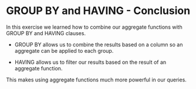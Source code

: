 # GROUP BY and HAVING - Conclusion

In this exercise we learned how to combine our aggregate functions with GROUP BY and HAVING clauses.

  * GROUP BY allows us to combine the results based on a column so an aggregate can be applied to each group.

  * HAVING allows us to filter our results based on the result of an aggregate function.

This makes using aggregate functions much more powerful in our queries.

